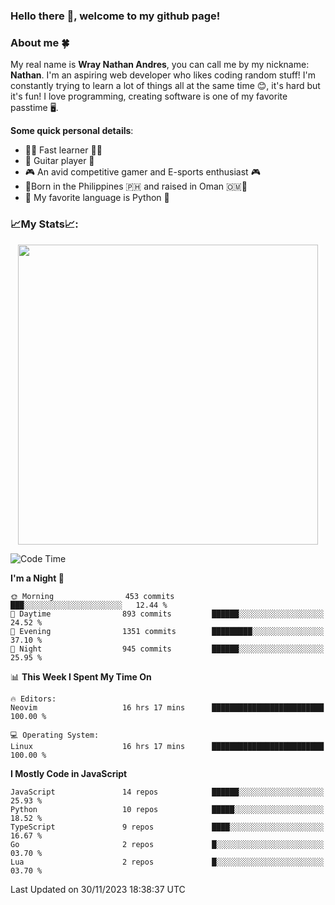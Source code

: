 ### **Hello there 👋, welcome to my github page!**

### **About me 🍀**

My real name is **Wray Nathan Andres**, you can call me by my nickname: **Nathan**. I'm an aspiring web developer who likes coding random stuff! I'm constantly trying to learn a lot of things all at the same time 😊, it's hard but it's fun! I love programming, creating software is one of my favorite passtime 🖥️.

<!-- <img src="https://pbs.twimg.com/media/FYEVH6GaAAE064l?format=jpg&name=medium" width="425" height="215" align="right" /> -->

**Some quick personal details**:

- 🚗💨 Fast learner 🚗💨
- 🎸 Guitar player 🎸
- 🎮 An avid competitive gamer and E-sports enthusiast 🎮
- 🐤Born in the Philippines 🇵🇭 and raised in Oman 🇴🇲🐤
- 🐍 My favorite language is Python 🐍

### **📈My Stats📈:**

<div style="display: flex; justify-content: center;">
    <img src="https://github-readme-stats.vercel.app/api?username=Ethea2&show_icons=true&count_private=true&theme=midnight-purple&hide_border=true" width="480"/>
    <!-- <img src="https://streak-stats.demolab.com?user=Ethea2&theme=midnight-purple&hide_border=true"/> -->
</div>

<!-- ### **⏲️This week I spent my time on⏲️:** -->
<!---->
<!-- ![Ethea's Waka Stats](https://github-readme-stats.vercel.app/api/wakatime?username=Ethea2&theme=midnight-purple&count_private=true&layout=compact) -->

<!--START_SECTION:waka-->
![Code Time](http://img.shields.io/badge/Code%20Time-476%20hrs%2024%20mins-blue)

**I'm a Night 🦉** 

```text
🌞 Morning                453 commits         ███░░░░░░░░░░░░░░░░░░░░░░   12.44 % 
🌆 Daytime                893 commits         ██████░░░░░░░░░░░░░░░░░░░   24.52 % 
🌃 Evening                1351 commits        █████████░░░░░░░░░░░░░░░░   37.10 % 
🌙 Night                  945 commits         ██████░░░░░░░░░░░░░░░░░░░   25.95 % 
```


📊 **This Week I Spent My Time On** 

```text
🔥 Editors: 
Neovim                   16 hrs 17 mins      █████████████████████████   100.00 % 

💻 Operating System: 
Linux                    16 hrs 17 mins      █████████████████████████   100.00 % 
```

**I Mostly Code in JavaScript** 

```text
JavaScript               14 repos            ██████░░░░░░░░░░░░░░░░░░░   25.93 % 
Python                   10 repos            █████░░░░░░░░░░░░░░░░░░░░   18.52 % 
TypeScript               9 repos             ████░░░░░░░░░░░░░░░░░░░░░   16.67 % 
Go                       2 repos             █░░░░░░░░░░░░░░░░░░░░░░░░   03.70 % 
Lua                      2 repos             █░░░░░░░░░░░░░░░░░░░░░░░░   03.70 % 
```




 Last Updated on 30/11/2023 18:38:37 UTC
<!--END_SECTION:waka-->
